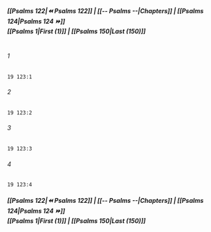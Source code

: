 
##### **[[Psalms 122|⏪ Psalms 122]] | [[-- Psalms --|Chapters]] | [[Psalms 124|Psalms 124 ⏩]]**<br>**[[Psalms 1|First (1)]] | [[Psalms 150|Last (150)]]**<br><br>

###### 1
``` verse
19 123:1
```
###### 2
``` verse
19 123:2
```
###### 3
``` verse
19 123:3
```
###### 4
``` verse
19 123:4
```

##### **[[Psalms 122|⏪ Psalms 122]] | [[-- Psalms --|Chapters]] | [[Psalms 124|Psalms 124 ⏩]]**<br>**[[Psalms 1|First (1)]] | [[Psalms 150|Last (150)]]**
